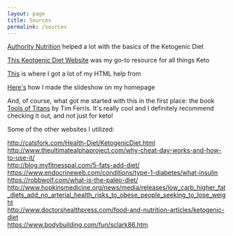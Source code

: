 ```yaml
---
layout: page
title: Sources
permalink: /sources
---
```


[Authority Nutrition](https://authoritynutrition.com/ketogenic-diet-101/) helped a lot with the basics of the Ketogenic Diet

[This Keotgenic Diet Website](http://www.ketogenic-diet-resource.com/ketogenic-diet-plan.html) was my go-to resource for all things Keto

[This](https://www.w3schools.com/html/) is where I got a lot of my HTML help from

[Here's](https://www.youtube.com/watch?v=iOXHFvFpimg) how I made the slideshow on my homepage

And, of course, what got me started with this in the first place: the book [Tools of Titans](https://www.amazon.com/Tools-Titans-Billionaires-World-Class-Performers/dp/1328683788) by Tim Ferris. It's really cool and I definitely recommend checking it out, and not just for keto!



Some of the other websites I utilized:  

http://catsfork.com/Health-Diet/KetogenicDiet.html  
http://www.theultimatealphaproject.com/why-cheat-day-works-and-how-to-use-it/  
http://blog.myfitnesspal.com/5-fats-add-diet/  
https://www.endocrineweb.com/conditions/type-1-diabetes/what-insulin  
https://robbwolf.com/what-is-the-paleo-diet/  
http://www.hopkinsmedicine.org/news/media/releases/low_carb_higher_fat_diets_add_no_arterial_health_risks_to_obese_people_seeking_to_lose_weight  
http://www.doctorshealthpress.com/food-and-nutrition-articles/ketogenic-diet  
https://www.bodybuilding.com/fun/sclark86.htm  
